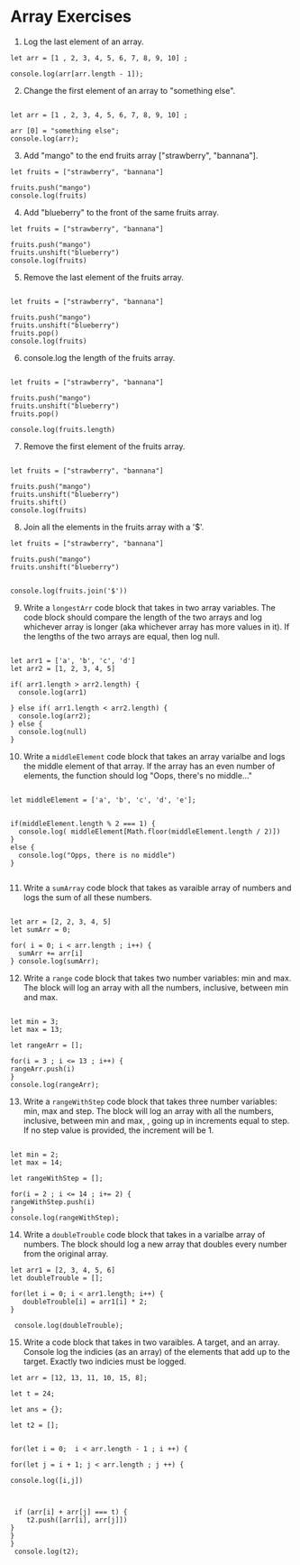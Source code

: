 # Array Exercises

1. Log the last element of an array.

```
let arr = [1 , 2, 3, 4, 5, 6, 7, 8, 9, 10] ;

console.log(arr[arr.length - 1]);

```
2. Change the first element of an array to "something else".


```

let arr = [1 , 2, 3, 4, 5, 6, 7, 8, 9, 10] ;

arr [0] = "something else";
console.log(arr);

```
3. Add "mango" to the end fruits array ["strawberry", "bannana"].

```
let fruits = ["strawberry", "bannana"]

fruits.push("mango")
console.log(fruits)

```
4. Add "blueberry" to the front of the same fruits array.

```
let fruits = ["strawberry", "bannana"]

fruits.push("mango")
fruits.unshift("blueberry")
console.log(fruits)

```
5. Remove the last element of the fruits array.

```

let fruits = ["strawberry", "bannana"]

fruits.push("mango")
fruits.unshift("blueberry")
fruits.pop()
console.log(fruits)

```
6. console.log the length of the fruits array.

```

let fruits = ["strawberry", "bannana"]

fruits.push("mango")
fruits.unshift("blueberry")
fruits.pop()

console.log(fruits.length)

```
7. Remove the first element of the fruits array.

```

let fruits = ["strawberry", "bannana"]

fruits.push("mango")
fruits.unshift("blueberry")
fruits.shift()
console.log(fruits)

```

8. Join all the elements in the fruits array with a '$'.

```
let fruits = ["strawberry", "bannana"]

fruits.push("mango")
fruits.unshift("blueberry")


console.log(fruits.join('$'))

```

9. Write a `longestArr` code block that takes in two array variables. The code block should compare the length of the two arrays and log whichever array is longer (aka whichever array has more values in it). If the lengths of the two arrays are equal, then log null.

```

let arr1 = ['a', 'b', 'c', 'd']
let arr2 = [1, 2, 3, 4, 5]

if( arr1.length > arr2.length) {
  console.log(arr1)

} else if( arr1.length < arr2.length) {
  console.log(arr2);
} else {
  console.log(null)
}

```

10. Write a `middleElement` code block that takes an array varialbe and logs the middle element of that array.
If the array has an even number of elements, the function should log "Oops, there's no middle..."

```

let middleElement = ['a', 'b', 'c', 'd', 'e'];


if(middleElement.length % 2 === 1) {
  console.log( middleElement[Math.floor(middleElement.length / 2)])
}
else {
  console.log("Opps, there is no middle")
}


```

11. Write a `sumArray` code block that takes as varaible array of numbers and logs the sum of all these numbers.

```

let arr = [2, 2, 3, 4, 5]
let sumArr = 0;

for( i = 0; i < arr.length ; i++) {
  sumArr += arr[i]
} console.log(sumArr);

```

12. Write a `range` code block that takes two number variables: min and max.
The block will log an array with all the numbers, inclusive, between min and max.

```

let min = 3;
let max = 13;

let rangeArr = [];

for(i = 3 ; i <= 13 ; i++) {
rangeArr.push(i)
}
console.log(rangeArr);

```

13. Write a `rangeWithStep` code block that takes three number variables: min, max and step.
The block will log an array with all the numbers, inclusive, between min and max, , going up in increments equal to step.
If no step value is provided, the increment will be 1.

```

let min = 2;
let max = 14;

let rangeWithStep = [];

for(i = 2 ; i <= 14 ; i+= 2) {
rangeWithStep.push(i)
}
console.log(rangeWithStep);

```

14. Write a `doubleTrouble` code block that takes in a varialbe array of numbers.
The block should log a new array that doubles every number from the original array.


```
let arr1 = [2, 3, 4, 5, 6]
let doubleTrouble = [];

for(let i = 0; i < arr1.length; i++) {
   doubleTrouble[i] = arr1[i] * 2;
}  

 console.log(doubleTrouble);

 ```


15. Write a code block that takes in two varaibles. A target, and an array. Console log the indicies (as an array) of the elements that add up to the target. Exactly two indicies must be logged.


```
let arr = [12, 13, 11, 10, 15, 8];

let t = 24;

let ans = {};

let t2 = [];


for(let i = 0;  i < arr.length - 1 ; i ++) {

for(let j = i + 1; j < arr.length ; j ++) {

console.log([i,j])



 if (arr[i] + arr[j] === t) {
    t2.push([arr[i], arr[j]])
}
}
}
 console.log(t2);
 
 ```
